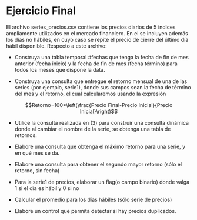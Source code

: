 # Ejercicio Final

El archivo series_precios.csv contiene los precios diarios de 5 indices ampliamente utilizados en el mercado financiero. En el se incluyen además los días no hábiles, en cuyo caso se repite el precio de cierre del último día hábil disponible. Respecto a este archivo:

- Construya una tabla temporal #fechas que tenga la fecha de fin de mes anterior (fecha inicio) y la fecha de fin de mes (fecha término) para todos los meses que dispone la data.

- Construya una consulta que entregue el retorno mensual de una de las series (por ejemplo, serie1), donde sus campos sean la fecha de término del mes y el retorno, el cual calcularemos usando la expresión 

$$Retorno=100*\left(\frac{Precio Final-Precio Inicial}{Precio Inicial}\right)$$

- Utilice la consulta realizada en (3) para construir una consulta dinámica donde al cambiar el nombre de la serie, se obtenga una tabla de retornos.

- Elabore una consulta que obtenga el máximo retorno para una serie, y en qué mes se da.

- Elabore una consulta para obtener el segundo mayor retorno (sólo el retorno, sin fecha)

- Para la serie1 de precios, elaborar un flag(o campo binario) donde valga 1 si el día es hábil y 0 si no

- Calcular el promedio para los días hábiles (sólo serie de precios)

- Elabore un control que permita detectar si hay precios duplicados.

